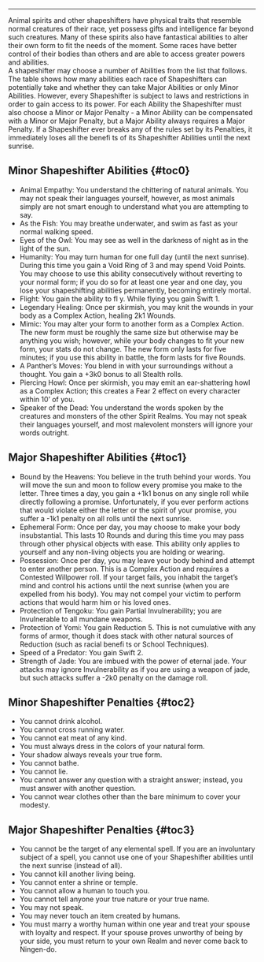 ---
Animal spirits and other shapeshifters have physical traits that resemble normal creatures of their race, yet possess gifts and intelligence far beyond such creatures. Many of these spirits also have fantastical abilities to alter their own form to fit the needs of the moment. Some races have better control of their bodies than others and are able to access greater powers and abilities.<br>
A shapeshifter may choose a number of Abilities from the list that follows. The table shows how many abilities each race of Shapeshifters can potentially take and whether they can take Major Abilities or only Minor Abilities. However, every Shapeshifter is subject to laws and restrictions in order to gain access to its power. For each Ability the Shapeshifter must also choose a Minor or Major Penalty - a Minor Ability can be compensated with a Minor or Major Penalty, but a Major Ability always requires a Major Penalty. If a Shapeshifter ever breaks any of the rules set by its Penalties, it immediately loses all the benefi ts of its Shapeshifter Abilities until the next sunrise.

## <span>Minor Shapeshifter Abilities</span> {#toc0}

- Animal Empathy: You understand the chittering of natural animals. You may not speak their languages yourself, however, as most animals simply are not smart enough to understand what you are attempting to say.
- As the Fish: You may breathe underwater, and swim as fast as your normal walking speed.
- Eyes of the Owl: You may see as well in the darkness of night as in the light of the sun.
- Humanity: You may turn human for one full day (until the next sunrise). During this time you gain a Void Ring of 3 and may spend Void Points. You may choose to use this ability consecutively without reverting to your normal form; if you do so for at least one year and one day, you lose your shapeshifting abilities permanently, becoming entirely mortal.
- Flight: You gain the ability to fl y. While flying you gain Swift 1.
- Legendary Healing: Once per skirmish, you may knit the wounds in your body as a Complex Action, healing 2k1 Wounds.
- Mimic: You may alter your form to another form as a Complex Action. The new form must be roughly the same size but otherwise may be anything you wish; however, while your body changes to fit your new form, your stats do not change. The new form only lasts for five minutes; if you use this ability in battle, the form lasts for five Rounds.
- A Panther’s Moves: You blend in with your surroundings without a thought. You gain a +3k0 bonus to all Stealth rolls.
- Piercing Howl: Once per skirmish, you may emit an ear-shattering howl as a Complex Action; this creates a Fear 2 effect on every character within 10’ of you.
- Speaker of the Dead: You understand the words spoken by the creatures and monsters of the other Spirit Realms. You may not speak their languages yourself, and most malevolent monsters will ignore your words outright.

## <span>Major Shapeshifter Abilities</span> {#toc1}

- Bound by the Heavens: You believe in the truth behind your words. You will move the sun and moon to follow every promise you make to the letter. Three times a day, you gain a +1k1 bonus on any single roll while directly following a promise. Unfortunately, if you ever perform actions that would violate either the letter or the spirit of your promise, you suffer a -1k1 penalty on all rolls until the next sunrise.
- Ephemeral Form: Once per day, you may choose to make your body insubstantial. This lasts 10 Rounds and during this time you may pass through other physical objects with ease. This ability only applies to yourself and any non-living objects you are holding or wearing.
- Possession: Once per day, you may leave your body behind and attempt to enter another person. This is a Complex Action and requires a Contested Willpower roll. If your target fails, you inhabit the target’s mind and control his actions until the next sunrise (when you are expelled from his body). You may not compel your victim to perform actions that would harm him or his loved ones.
- Protection of Tengoku: You gain Partial Invulnerability; you are Invulnerable to all mundane weapons.
- Protection of Yomi: You gain Reduction 5. This is not cumulative with any forms of armor, though it does stack with other natural sources of Reduction (such as racial benefi ts or School Techniques).
- Speed of a Predator: You gain Swift 2.
- Strength of Jade: You are imbued with the power of eternal jade. Your attacks may ignore Invulnerability as if you are using a weapon of jade, but such attacks suffer a -2k0 penalty on the damage roll.

## <span>Minor Shapeshifter Penalties</span> {#toc2}

- You cannot drink alcohol.
- You cannot cross running water.
- You cannot eat meat of any kind.
- You must always dress in the colors of your natural form.
- Your shadow always reveals your true form.
- You cannot bathe.
- You cannot lie.
- You cannot answer any question with a straight answer; instead, you must answer with another question.
- You cannot wear clothes other than the bare minimum to cover your modesty.

## <span>Major Shapeshifter Penalties</span> {#toc3}

- You cannot be the target of any elemental spell. If you are an involuntary subject of a spell, you cannot use one of your Shapeshifter abilities until the next sunrise (instead of all).
- You cannot kill another living being.
- You cannot enter a shrine or temple.
- You cannot allow a human to touch you.
- You cannot tell anyone your true nature or your true name.
- You may not speak.
- You may never touch an item created by humans.
- You must marry a worthy human within one year and treat your spouse with loyalty and respect. If your spouse proves unworthy of being by your side, you must return to your own Realm and never come back to Ningen-do.


